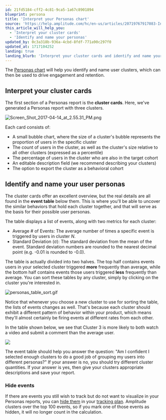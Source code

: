 ```yaml
---
id: 21fd5184-cff2-4c81-9ca5-1a67c8901894
blueprint: persona
title: 'Interpret your Personas chart'
source: 'https://help.amplitude.com/hc/en-us/articles/20719767917083-Interpret-your-Personas-chart'
this_article_will_help_you:
  - 'Interpret your cluster cards'
  - 'Identify and name your personas'
updated_by: 0c3a318b-936a-4cbd-8fdf-771a90c297f0
updated_at: 1717104252
landing: true
landing_blurb: 'Interpret your cluster cards and identify and name your personas'
---
```

The [Personas chart](/analytics/charts/personas/personas-clustering) will help you identify and name user clusters, which can then be used to drive engagement and retention.

## Interpret your cluster cards

The first section of a Personas report is the **cluster cards**. Here, we've generated a Personas report with three clusters.

![Screen_Shot_2017-04-14_at_2.55.31_PM.png](/output/img/personas/screen-shot-2017-04-14-at-2-55-31-pm-png.png)

Each card consists of:

* A small bubble chart, where the size of a cluster's bubble represents the proportion of users in the specific cluster
* The count of users in the cluster, as well as the cluster's size relative to all other clusters (expressed as a percentile)
* The percentage of users in the cluster who are also in the target cohort
* An editable description field (we recommend describing your clusters)
* The option to export the cluster as a behavioral cohort

## Identify and name your user personas

The cluster cards offer an excellent overview, but the real details are all found in the **event table** below them. This is where you'll be able to uncover the similar behaviors that hold each cluster together, and that will serve as the basis for their possible user personas.

The table displays a list of events, along with two metrics for each cluster:

* Average # of Events: The average number of times a specific event is triggered by users in cluster *N*.
* Standard Deviation (σ): The standard deviation from the mean of the event. Standard deviation numbers are rounded to the nearest decimal point (e.g. -0.01 is rounded to -0.0).

The table is actually divided into two halves. The top half contains events users in your selected cluster triggered **more** frequently than average, while the bottom half contains events those users triggered **less** frequently than average. You can sort these tables by any cluster, simply by clicking on the cluster you're interested in.

![personas_table_sort.gif](/output/img/personas/personas-table-sort-gif.gif)

Notice that whenever you choose a new cluster to use for sorting the table, the lists of events changes as well. That's because each cluster should exhibit a different pattern of behavior within your product, which means they'll almost certainly be firing events at different rates from each other.

In the table shown below, we see that Cluster 3 is more likely to both watch a video and submit a comment than the average user.

![](/output/img/personas/Screen_Shot_2016-11-29_at_3.52.41_PM.png)

The event table should help you answer the question: "Am I confident I selected enough clusters to do a good job of grouping my users into different personas?" If your answer is no, you should try different cluster quantities. If your answer is yes, then give your clusters appropriate descriptions and save your report.

### Hide events

If there are events you still wish to track but do not want to visualize in your Personas reports, you can [hide them](/data/remove-invalid-data) in your [tracking plan](/hc/en-us/articles/5078731378203). Amplitude clusters over the top 100 events, so if you mark one of those events as hidden, it will no longer count in the calculation.